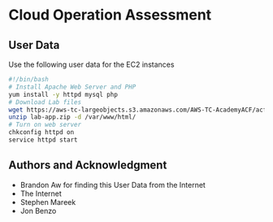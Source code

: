 # Cloud Operation Assessment

## User Data
Use the following user data for the EC2 instances

```bash
#!/bin/bash
# Install Apache Web Server and PHP
yum install -y httpd mysql php
# Download Lab files
wget https://aws-tc-largeobjects.s3.amazonaws.com/AWS-TC-AcademyACF/acf-lab3-vpc/lab-app.zip
unzip lab-app.zip -d /var/www/html/
# Turn on web server
chkconfig httpd on
service httpd start
```

## Authors and Acknowledgment

* Brandon Aw for finding this User Data from the Internet
* The Internet
* Stephen Mareek
* Jon Benzo
